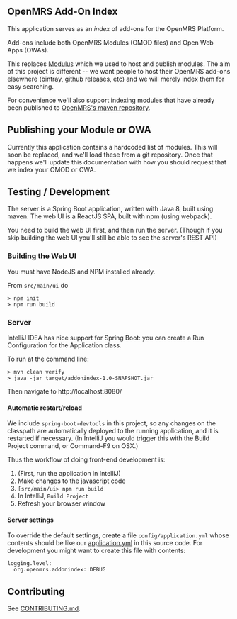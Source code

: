 ## OpenMRS Add-On Index

This application serves as an _index_ of add-ons for the OpenMRS Platform.

Add-ons include both OpenMRS Modules (OMOD files) and Open Web Apps (OWAs).
 
This replaces [Modulus](http://github.com/openmrs/openmrs-contrib-modulus) which we used to host and publish modules. The 
aim of this project is different -- we want people to host their OpenMRS add-ons elsewhere (bintray, github releases, etc)
 and we will merely index them for easy searching.
    
For convenience we'll also support indexing modules that have already been published to [OpenMRS's maven 
repository](http://mavenrepo.openmrs.org/).

## Publishing your Module or OWA

Currently this application contains a hardcoded list of modules. This will soon be replaced, and we'll load these from a 
git repository. Once that happens we'll update this documentation with how you should request that we index your OMOD or 
OWA. 

## Testing / Development

The server is a Spring Boot application, written with Java 8, built using maven. The web UI is a ReactJS SPA, built 
with npm (using webpack).

You need to build the web UI first, and then run the server. (Though if you skip building the web UI you'll still be able 
to see the server's REST API)

### Building the Web UI

You must have NodeJS and NPM installed already.

From `src/main/ui` do

    > npm init
    > npm run build

### Server

IntelliJ IDEA has nice support for Spring Boot: you can create a Run Configuration for the Application class. 

To run at the command line:

    > mvn clean verify
    > java -jar target/addonindex-1.0-SNAPSHOT.jar
    
Then navigate to http://localhost:8080/

#### Automatic restart/reload

We include `spring-boot-devtools` in this project, so any changes on the classpath are automatically deployed to the 
running application, and it is restarted if necessary. (In IntelliJ you would trigger this with the Build Project 
command, or Command-F9 on OSX.)

Thus the workflow of doing front-end development is:
  
1. (First, run the application in IntelliJ)
1. Make changes to the javascript code
1. `[src/main/ui> npm run build`
1. In IntelliJ, `Build Project`
1. Refresh your browser window

#### Server settings

To override the default settings, create a file `config/application.yml` whose contents should be like our
[application.yml](src/main/resources/application.yml) in this source code. For development you might want to create 
this file with contents:

    logging.level:
      org.openmrs.addonindex: DEBUG


## Contributing

See [CONTRIBUTING.md](CONTRIBUTING.md).